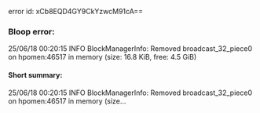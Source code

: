 error id: xCb8EQD4GY9CkYzwcM91cA==
### Bloop error:

25/06/18 00:20:15 INFO BlockManagerInfo: Removed broadcast_32_piece0 on hpomen:46517 in memory (size: 16.8 KiB, free: 4.5 GiB)
#### Short summary: 

25/06/18 00:20:15 INFO BlockManagerInfo: Removed broadcast_32_piece0 on hpomen:46517 in memory (size...